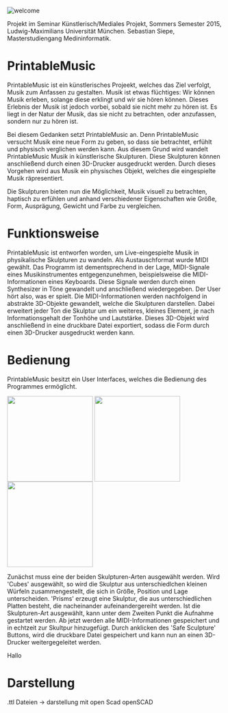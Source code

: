 ![welcome](https://raw.github.com/super-saubaer/PrintableMusic/master/Resources/PRINTABLE_MUSIC/welcome_neu.jpg)


Projekt im Seminar Künstlerisch/Mediales Projekt, Sommers Semester 2015, Ludwig-Maximilians Universität München.
Sebastian Siepe, Masterstudiengang Medininformatik.


# PrintableMusic
PrintableMusic ist ein künstlerisches Projeekt, welches das Ziel verfolgt, Musik zum Anfassen zu gestalten.
Musik ist etwas flüchtiges: Wir können Musik erleben, solange diese erklingt und wir sie hören können. Dieses Erlebnis der Musik ist jedoch vorbei, sobald sie nicht mehr zu hören ist. Es liegt in der Natur der Musik, das sie nicht zu betrachten, oder anzufassen, sondern nur zu hören ist.

Bei diesem Gedanken setzt PrintableMusic an. Denn PrintableMusic versucht Musik eine neue Form zu geben, so dass sie betrachtet, erfühlt und physisch verglichen werden kann. 
Aus diesem Grund wird wandelt PrintableMusic Musik in künstlerische Skulpturen. Diese Skulpturen können anschließend durch einen 3D-Drucker ausgedruckt werden. Durch dieses Vorgehen wird aus Musik ein physisches Objekt, welches die eingespielte Musik räpresentiert. 

Die Skulpturen bieten nun die Möglichkeit, Musik visuell zu betrachten, haptisch zu erfühlen und anhand verschiedener Eigenschaften wie Größe, Form, Ausprägung, Gewicht und Farbe zu vergleichen.

# Funktionsweise
PrintableMusic ist entworfen worden, um Live-eingespielte Musik in physikalische Skulpturen zu wandeln. Als Austauschformat wurde MIDI gewählt. Das Programm ist dementsprechend in der Lage, MIDI-Signale eines Musikinstrumentes entgegenzunehmen, beispielsweise die MIDI-Informationen eines Keyboards. Diese Signale werden durch einen Synthesizer in Töne gewandelt und anschließend wiedergegeben. Der User hört also, was er spielt. 
Die MIDI-Informationen werden nachfolgend in abstrakte 3D-Objekte gewandelt, welche die Skulpturen darstellen. Dabei erweitert jeder Ton die Skulptur um ein weiteres, kleines Element, je nach Informationsgehalt der Tonhöhe und Lautstärke. 
Dieses 3D-Objekt wird anschließend in eine druckbare Datei exportiert, sodass die Form durch einen 3D-Drucker ausgedruckt werden kann.

# Bedienung
PrintableMusic besitzt ein User Interfaces, welches die Bedienung des Programmes ermöglicht.

<img src="https://raw.github.com/super-saubaer/PrintableMusic/master/Resources/bilder/main.png" width="200" align="center"/>
<img src="https://raw.github.com/super-saubaer/PrintableMusic/master/Resources/bilder/start.png" width="200" align="center"/>
<img src="https://raw.github.com/super-saubaer/PrintableMusic/master/Resources/bilder/stop.png" width="200" align="center"/>

Zunächst muss eine der beiden Skulpturen-Arten ausgewählt werden. Wird 'Cubes' ausgewählt, so wird die Skulptur aus unterschiedlchen kleinen Würfeln zusammengestellt, die sich in Größe, Position und Lage unterscheiden. 'Prisms' erzeugt eine Skulptur, die aus unterschiedlichen Platten besteht, die nacheinander aufeinandergereiht werden.
Ist die Skulpturen-Art ausgewählt, kann unter dem Zweiten Punkt die Aufnahme gestartet werden. Ab jetzt werden alle MIDI-Informationen gespeichert und in echtzeit zur Skultpur hinzugefügt. Durch anklicken des 'Safe Sculpture' Buttons, wird die druckbare Datei gespeichert und kann nun an einen 3D-Drucker weitergegeleitet werden. 



Hallo
# Darstellung
.ttl Dateien -> darstellung mit open Scad openSCAD

# 
